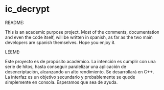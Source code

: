 ic_decrypt
==========

README:

This is an academic purpose project. Most of the comments, documentation and even the code itself, 
will be written in spanish, as far as the two main developers are spanish themselves. Hope you enjoy it.


LÉEME:

Este proyecto es de propósito académico. La intención es cumplir con una serie de hitos, hasta conseguir 
paralelizar una aplicación de desencriptación, alcanzando un alto rendimiento. Se desarrollará en C++. 
La interfaz es un objetivo secundario y probablemente se quede simplemente en consola. Esperamos que sea de ayuda.